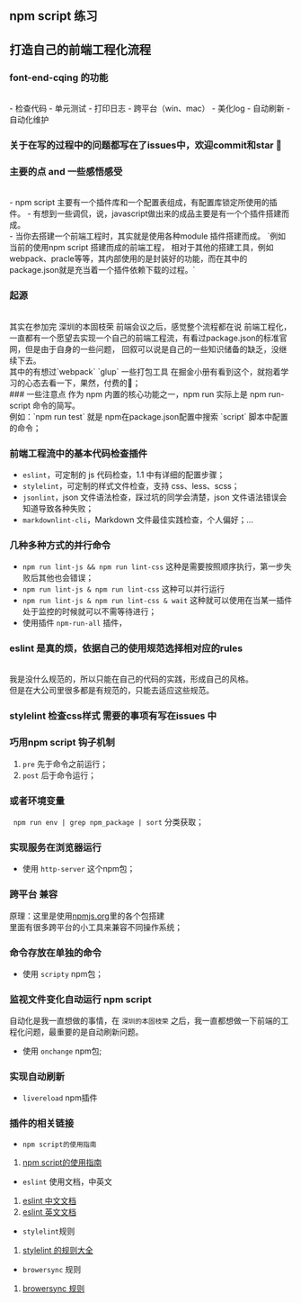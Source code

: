 ## npm script 练习
## 打造自己的前端工程化流程

### font-end-cqing 的功能
<br>
- 检查代码
- 单元测试
- 打印日志
- 跨平台（win、mac）
- 美化log
- 自动刷新
- 自动化维护

### 关于在写的过程中的问题都写在了issues中，欢迎commit和star 💯

### 主要的点 and 一些感悟感受
<br>
- npm script 主要有一个插件库和一个配置表组成，有配置库锁定所使用的插件。
- 有想到一些调侃，说，javascript做出来的成品主要是有一个个插件搭建而成。
<br>
- 当你去搭建一个前端工程时，其实就是使用各种module 插件搭建而成。
`例如当前的使用npm script 搭建而成的前端工程， 相对于其他的搭建工具，例如webpack、pracle等等，其内部使用的是封装好的功能，而在其中的package.json就是充当着一个插件依赖下载的过程。`


### 起源
<br>
其实在参加完 深圳的本固枝荣 前端会议之后，感觉整个流程都在说 前端工程化，
一直都有一个愿望去实现一个自己的前端工程流，有看过package.json的标准官网，但是由于自身的一些问题，
回叙可以说是自己的一些知识储备的缺乏，没继续下去。
<br>
其中的有想过`webpack` `glup` 一些打包工具 
在掘金小册有看到这个，就抱着学习的心态去看一下，果然，付费的💯；
<br>
### 一些注意点
作为 npm 内置的核心功能之一，npm run 实际上是 npm run-script 命令的简写。<br>
例如：`npm run test`
就是 npm在package.json配置中搜索 `script` 脚本中配置的命令；


### 前端工程流中的基本代码检查插件
- `eslint`，可定制的 js 代码检查，1.1 中有详细的配置步骤；
- `stylelint`，可定制的样式文件检查，支持 css、less、scss；
- `jsonlint`，json 文件语法检查，踩过坑的同学会清楚，json 文件语法错误会知道导致各种失败；
- `markdownlint-cli`，Markdown 文件最佳实践检查，个人偏好；...


### 几种多种方式的并行命令
- `npm run lint-js && npm run lint-css` 这种是需要按照顺序执行，第一步失败后其他也会错误；
- `npm run lint-js & npm run lint-css` 这种可以并行运行
- `npm run lint-js & npm run lint-css & wait` 这种就可以使用在当某一插件处于监控的时候就可以不需等待进行；
- 使用插件 `npm-run-all` 插件，<br>

### eslint 是真的烦，依据自己的使用规范选择相对应的rules
<br>
我是没什么规范的，所以只能在自己的代码的实践，形成自己的风格。
<br>
但是在大公司里很多都是有规范的，只能去适应这些规范。


### stylelint 检查css样式 需要的事项有写在issues 中


### 巧用npm script 钩子机制
1. `pre`  先于命令之前运行；<br>
2. `post` 后于命令运行；

### 或者环境变量

` npm run env | grep npm_package | sort` 分类获取；

### 实现服务在浏览器运行
- 使用 `http-server` 这个npm包； 

### 跨平台 兼容
原理：这里是使用[npmjs.org](www.npmjs.org)里的各个包搭建<br>
里面有很多跨平台的小工具来兼容不同操作系统；

### 命令存放在单独的命令
- 使用 `scripty` npm包；

### 监视文件变化自动运行 npm script
自动化是我一直想做的事情，在 `深圳的本固枝荣` 之后，我一直都想做一下前端的工程化问题，最重要的是自动刷新问题。
- 使用 `onchange` npm包;

### 实现自动刷新
- `livereload` npm插件

### 插件的相关链接
- `npm script的使用指南`
1. [npm script的使用指南](http://www.ruanyifeng.com/blog/2016/10/npm_scripts.html)
- `eslint` 使用文档，中英文
1. [eslint 中文文档](http://eslint.cn/docs/user-guide/configuring)
2. [eslint 英文文档](https://eslint.org/docs/user-guide/command-line-interface)
- `stylelint`规则
1. [stylelint 的规则大全](https://stylelint.io/user-guide/rules/)
- `browersync` 规则
1. [browersync 规则](http://browsersync.cn/docs/command-line/)